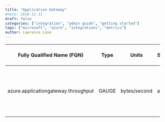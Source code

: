```yaml
---
title: "Application Gateway"
#date: 2018-12-11
draft: false
categories: ["integration", "admin guide", "getting started"]
tags: ["microsoft", "azure", "integrations", "metrics"]
author: Lawrence Lane
---
```


| Fully Qualified Name (FQN)          | Type  | Units        | Statistic | Min | Max  | Sparse Data Strategy | BASE | CORR | UTIL | Description                                                    |
|-------------------------------------|-------|--------------|-----------|-----|------|----------------------|------|------|------|----------------------------------------------------------------|
| azure.applicationgateway.throughput | GAUGE | bytes/second | average   | 0   | none | none                 | yes  | no   | no   | The number of bytes per second being processed by the gateway. |
